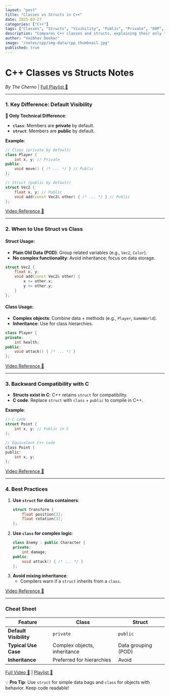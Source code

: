 ```yaml
---
layout: "post"
title: "Classes vs Structs in C++"
date: 2025-03-27
categories: ["C++"]
tags: ["Classes", "Structs", "Visibility", "Public", "Private", "OOP", "Data Structures"]
description: "Compares C++ classes and structs, explaining their only technical difference (default visibility) and providing guidance on when to use each."
author: "Vaibhav Deokar"
image: "/notes/cpp/img-data/cpp_thumbnail.jpg"
published: true
---
```

# **C++ Classes vs Structs Notes**  
*By The Cherno* | [Full Playlist 🔗](https://www.youtube.com/watch?v=9RJTQmK0YPI&list=PLlrATfBNZ98dudnM48yfGUldqGD0S4FFb&index=10)  

---

### **1. Key Difference: Default Visibility**  
**📌 Only Technical Difference**:  
- **`class`**: Members are **private** by default.  
- **`struct`**: Members are **public** by default.  

**Example**:  
```cpp  
// Class (private by default)  
class Player {  
    int x, y; // Private  
public:  
    void move() { /* ... */ } // Public  
};  

// Struct (public by default)  
struct Vec2 {  
    float x, y; // Public  
    void add(const Vec2& other) { /* ... */ } // Public  
};  
```  
[Video Reference 🎥](https://youtu.be/fLgTtaqqJp0?t=61)  

---

### **2. When to Use Struct vs Class**  
#### **Struct Usage**:  
- **Plain Old Data (POD)**: Group related variables (e.g., `Vec2`, `Color`).  
- **No complex functionality**: Avoid inheritance; focus on data storage.  
```cpp  
struct Vec2 {  
    float x, y;  
    void add(const Vec2& other) {  
        x += other.x;  
        y += other.y;  
    }  
};  
```  

#### **Class Usage**:  
- **Complex objects**: Combine data + methods (e.g., `Player`, `GameWorld`).  
- **Inheritance**: Use for class hierarchies.  
```cpp  
class Player {  
private:  
    int health;  
public:  
    void attack() { /* ... */ }  
};  
```  
[Video Reference 🎥](https://youtu.be/fLgTtaqqJp0?t=245)  

---

### **3. Backward Compatibility with C**  
- **Structs exist in C**: C++ retains `struct` for compatibility.  
- **C code**: Replace `struct` with `class` + `public` to compile in C++.  

**Example**:  
```c  
// C code  
struct Point {  
    int x, y; // Public in C  
};  

// Equivalent C++ code  
class Point {  
public:  
    int x, y;  
};  
```  
[Video Reference 🎥](https://youtu.be/fLgTtaqqJp0?t=135)  

---

### **4. Best Practices**  
1. **Use `struct` for data containers**:  
   ```cpp  
   struct Transform {  
       float position[3];  
       float rotation[3];  
   };  
   ```  
2. **Use `class` for complex logic**:  
   ```cpp  
   class Enemy : public Character {  
   private:  
       int damage;  
   public:  
       void attack() { /* ... */ }  
   };  
   ```  
3. **Avoid mixing inheritance**:  
   - Compilers warn if a `struct` inherits from a `class`.  

[Video Reference 🎥](https://youtu.be/fLgTtaqqJp0?t=365)  

---

### **Cheat Sheet**  
| **Feature**               | **Class**                          | **Struct**                          |  
|---------------------------|------------------------------------|-------------------------------------|  
| **Default Visibility**     | `private`                          | `public`                            |  
| **Typical Use Case**       | Complex objects, inheritance       | Data grouping (POD)                 |  
| **Inheritance**            | Preferred for hierarchies          | Avoid                               |  

[Full Video 🔗](https://youtu.be/fLgTtaqqJp0) | [Playlist 🔗](https://www.youtube.com/watch?v=9RJTQmK0YPI&list=PLlrATfBNZ98dudnM48yfGUldqGD0S4FFb&index=10)  

💡 **Pro Tip**: Use `struct` for simple data bags and `class` for objects with behavior. Keep code readable!
